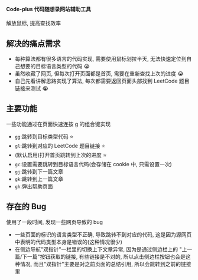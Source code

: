 #### Code-plus 代码随想录网站辅助工具

解放鼠标, 提高查找效率

## 解决的痛点需求

- 每种算法都有很多语言的代码实现, 需要使用鼠标划拉半天, 无法快速定位到自己想要的目标语言类型的代码 😭
- 虽然收藏了网页, 但每次打开页面都是首页, 需要在重新查找上次的进度 😭
- 自己先看讲解思路实现了算法, 每次都需要返回页面头部找到 LeetCode 题目链接来测试 😭

## 主要功能

一些功能通过在页面快速连按 g 的组合键实现

- `gg`:跳转到目标类型代码 ⭐️
- `gl`:跳转到对应的 LeetCode 题目链接 ⭐️
- (默认启用)打开首页跳转到上次的进度 ⭐️
- `gc`:设置需要跳转到目标语言代码(会存储在 cookie 中, 只需设置一次)
- `gj`:跳转到下一篇文章
- `gk`:跳转到上一篇文章
- `gh`:弹出帮助页面

## 存在的 Bug

使用了一段时间, 发现一些网页导致的 bug

- 一些页面的标识的语言类型不正确, 导致跳转不到对应的代码, 这是因为源网页中表明的代码类型本身是错误的(这种情况很少)
- 在侧边导航"双指针"一栏里的切换上下文章异常, 因为是通过侧边栏上的 "上一篇/下一篇"按钮获取的链接, 有些链接是不对的, 所以点击侧边栏按钮也会是这种情况, 而且"双指针"主要是对之前页面的总结引用, 所以会跳转到之前的链接里
